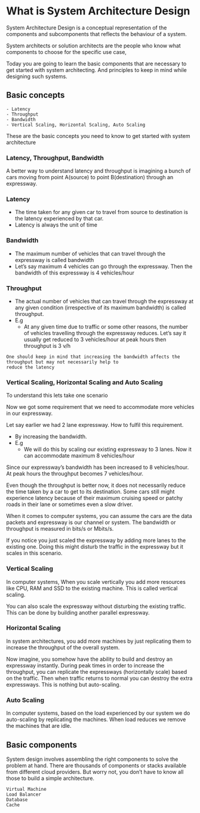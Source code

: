 # What is System Architecture Design
System Architecture Design is a conceptual representation of the components and subcomponents that reflects the 
behaviour of a system.

System architects or solution architects are the people who know what components to choose for the specific use case,


Today you are going to learn the basic components that are necessary to get started with system architecting. 
And principles to keep in mind while designing such systems.

## Basic concepts
    - Latency
    - Throughput
    - Bandwidth
    - Vertical Scaling, Horizontal Scaling, Auto Scaling

These are the basic concepts you need to know to get started with system architecture

### Latency, Throughput, Bandwidth
A better way to understand latency and throughput is imagining a bunch of cars moving from point A(source) to point 
B(destination) through an expressway.

### Latency
- The time taken for any given car to travel from source to destination is the latency experienced by that car. 
- Latency is always the unit of time

### Bandwidth
- The maximum number of vehicles that can travel through the expressway is called bandwidth
- Let’s say maximum 4 vehicles can go through the expressway. Then the bandwidth of this expressway is 4 vehicles/hour

### Throughput
- The actual number of vehicles that can travel through the expressway at any given condition (irrespective of 
its maximum bandwidth) is called throughput.
- E.g 
    - At any given time due to traffic or some other reasons, the number of vehicles travelling through the 
    expressway reduces. Let’s say it usually get reduced to 3 vehicles/hour at peak hours then throughput is 3 v/h

```
One should keep in mind that increasing the bandwidth affects the throughput but may not necessarily help to 
reduce the latency
```
### Vertical Scaling, Horizontal Scaling and Auto Scaling
To understand this lets take one scenario

Now we got some requirement that we need to accommodate more vehicles in our expressway.

Let say earlier we had 2 lane expressway. How to fulfil this requirement.

- By increasing the bandwidth.
- E.g
    - We will do this by scaling our existing expressway to 3 lanes. Now it can accommodate maximum 8 vehicles/hour

Since our expressway’s bandwidth has been increased to 8 vehicles/hour. At peak hours the throughput 
becomes 7 vehicles/hour. 

Even though the throughput is better now, it does not necessarily reduce the time taken by a car to get to its 
destination. Some cars still might experience latency because of their maximum cruising speed or patchy roads in their 
lane or sometimes even a slow driver.

When it comes to computer systems, you can assume the cars are the data packets and expressway is our channel or system. 
The bandwidth or throughput is measured in bits/s or Mbits/s.

If you notice you just scaled the expressway by adding more lanes to the existing one. Doing this might disturb the 
traffic in the expressway but it scales in this scenario. 


### Vertical Scaling 
In computer systems, When you scale vertically you add more resources like CPU, RAM and SSD to the existing machine.
This is called vertical scaling.

You can also scale the expressway without disturbing the existing traffic. 
This can be done by building another parallel expressway.

### Horizontal Scaling
In system architectures, you add more machines by just replicating them to increase the throughput of the overall system.

Now imagine, you somehow have the ability to build and destroy an expressway instantly. During peak times in order to 
increase the throughput, you can replicate the expressways (horizontally scale) based on the traffic. Then when traffic 
returns to normal you can destroy the extra expressways. This is nothing but auto-scaling.

### Auto Scaling
In computer systems, based on the load experienced by our system we do auto-scaling by replicating the machines. 
When load reduces we remove the machines that are idle.

## Basic components
System design involves assembling the right components to solve the problem at hand. There are thousands of components 
or stacks available from different cloud providers. But worry not, you don’t have to know all those to build a simple 
architecture.

```
Virtual Machine
Load Balancer
Database
Cache
```







